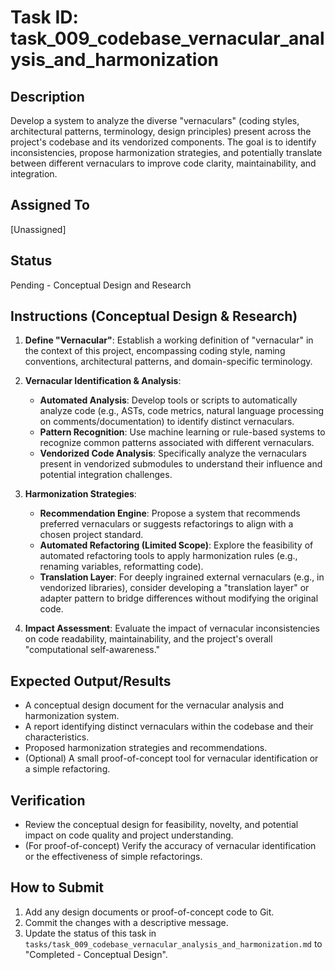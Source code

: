 # Task ID: task_009_codebase_vernacular_analysis_and_harmonization

## Description
Develop a system to analyze the diverse "vernaculars" (coding styles, architectural patterns, terminology, design principles) present across the project's codebase and its vendorized components. The goal is to identify inconsistencies, propose harmonization strategies, and potentially translate between different vernaculars to improve code clarity, maintainability, and integration.

## Assigned To
[Unassigned]

## Status
Pending - Conceptual Design and Research

## Instructions (Conceptual Design & Research)

1.  **Define "Vernacular"**: Establish a working definition of "vernacular" in the context of this project, encompassing coding style, naming conventions, architectural patterns, and domain-specific terminology.

2.  **Vernacular Identification & Analysis**:
    *   **Automated Analysis**: Develop tools or scripts to automatically analyze code (e.g., ASTs, code metrics, natural language processing on comments/documentation) to identify distinct vernaculars.
    *   **Pattern Recognition**: Use machine learning or rule-based systems to recognize common patterns associated with different vernaculars.
    *   **Vendorized Code Analysis**: Specifically analyze the vernaculars present in vendorized submodules to understand their influence and potential integration challenges.

3.  **Harmonization Strategies**:
    *   **Recommendation Engine**: Propose a system that recommends preferred vernaculars or suggests refactorings to align with a chosen project standard.
    *   **Automated Refactoring (Limited Scope)**: Explore the feasibility of automated refactoring tools to apply harmonization rules (e.g., renaming variables, reformatting code).
    *   **Translation Layer**: For deeply ingrained external vernaculars (e.g., in vendorized libraries), consider developing a "translation layer" or adapter pattern to bridge differences without modifying the original code.

4.  **Impact Assessment**: Evaluate the impact of vernacular inconsistencies on code readability, maintainability, and the project's overall "computational self-awareness."

## Expected Output/Results
*   A conceptual design document for the vernacular analysis and harmonization system.
*   A report identifying distinct vernaculars within the codebase and their characteristics.
*   Proposed harmonization strategies and recommendations.
*   (Optional) A small proof-of-concept tool for vernacular identification or a simple refactoring.

## Verification
*   Review the conceptual design for feasibility, novelty, and potential impact on code quality and project understanding.
*   (For proof-of-concept) Verify the accuracy of vernacular identification or the effectiveness of simple refactorings.

## How to Submit
1.  Add any design documents or proof-of-concept code to Git.
2.  Commit the changes with a descriptive message.
3.  Update the status of this task in `tasks/task_009_codebase_vernacular_analysis_and_harmonization.md` to "Completed - Conceptual Design".
